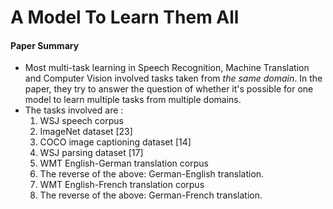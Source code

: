 # A Model To Learn Them All

#### Paper Summary

* Most multi-task learning in Speech Recognition, Machine Translation and Computer Vision involved tasks taken from *the same domain*. In the paper, they try to answer the question of whether it's possible for one model to learn multiple tasks from multiple domains.
* The tasks involved are : 
  1. WSJ speech corpus
  2. ImageNet dataset [23] 
  3. COCO image captioning dataset [14]
  4. WSJ parsing dataset [17] 
  5. WMT English-German translation corpus 
  6. The reverse of the above: German-English translation. 
  7. WMT English-French translation corpus 
  8. The reverse of the above: German-French translation. 
